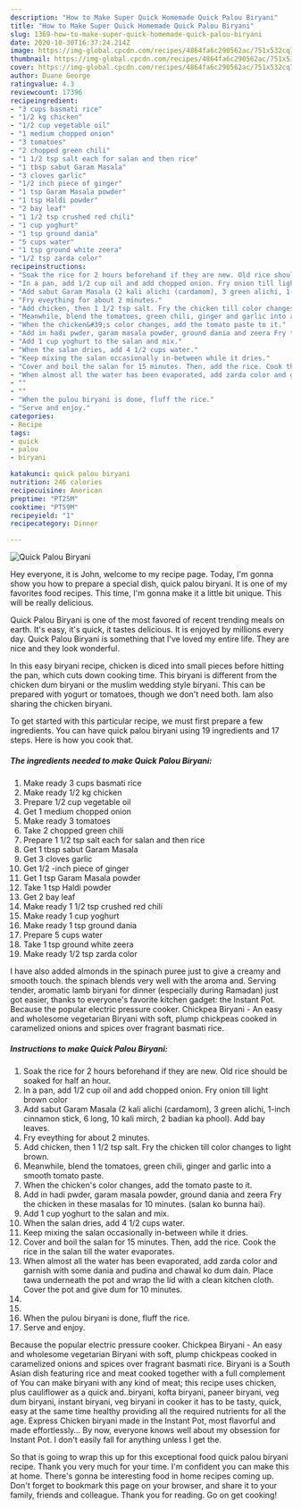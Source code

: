 ```yaml
---
description: "How to Make Super Quick Homemade Quick Palou Biryani"
title: "How to Make Super Quick Homemade Quick Palou Biryani"
slug: 1369-how-to-make-super-quick-homemade-quick-palou-biryani
date: 2020-10-30T16:37:24.214Z
image: https://img-global.cpcdn.com/recipes/4864fa6c290562ac/751x532cq70/quick-palou-biryani-recipe-main-photo.jpg
thumbnail: https://img-global.cpcdn.com/recipes/4864fa6c290562ac/751x532cq70/quick-palou-biryani-recipe-main-photo.jpg
cover: https://img-global.cpcdn.com/recipes/4864fa6c290562ac/751x532cq70/quick-palou-biryani-recipe-main-photo.jpg
author: Duane George
ratingvalue: 4.3
reviewcount: 17396
recipeingredient:
- "3 cups basmati rice"
- "1/2 kg chicken"
- "1/2 cup vegetable oil"
- "1 medium chopped onion"
- "3 tomatoes"
- "2 chopped green chili"
- "1 1/2 tsp salt each for salan and then rice"
- "1 tbsp sabut Garam Masala"
- "3 cloves garlic"
- "1/2 inch piece of ginger"
- "1 tsp Garam Masala powder"
- "1 tsp Haldi powder"
- "2 bay leaf"
- "1 1/2 tsp crushed red chili"
- "1 cup yoghurt"
- "1 tsp ground dania"
- "5 cups water"
- "1 tsp ground white zeera"
- "1/2 tsp zarda color"
recipeinstructions:
- "Soak the rice for 2 hours beforehand if they are new. Old rice should be soaked for half an hour."
- "In a pan, add 1/2 cup oil and add chopped onion. Fry onion till light brown color"
- "Add sabut Garam Masala (2 kali alichi (cardamom), 3 green alichi, 1-inch cinnamon stick, 6 long, 10 kali mirch, 2 badian ka phool). Add bay leaves."
- "Fry eveything for about 2 minutes."
- "Add chicken, then 1 1/2 tsp salt. Fry the chicken till color changes to light brown."
- "Meanwhile, blend the tomatoes, green chili, ginger and garlic into a smooth tomato paste."
- "When the chicken&#39;s color changes, add the tomato paste to it."
- "Add in hadi pwder, garam masala powder, ground dania and zeera Fry the chicken in these masalas for 10 minutes. (salan ko bunna hai)."
- "Add 1 cup yoghurt to the salan and mix."
- "When the salan dries, add 4 1/2 cups water."
- "Keep mixing the salan occasionally in-between while it dries."
- "Cover and boil the salan for 15 minutes. Then, add the rice. Cook the rice in the salan till the water evaporates."
- "When almost all the water has been evaporated, add zarda color and garnish with some dania and pudina and chawal ko dum dain. Place tawa underneath the pot and wrap the lid with a clean kitchen cloth. Cover the pot and give dum for 10 minutes."
- ""
- ""
- "When the pulou biryani is done, fluff the rice."
- "Serve and enjoy."
categories:
- Recipe
tags:
- quick
- palou
- biryani

katakunci: quick palou biryani 
nutrition: 246 calories
recipecuisine: American
preptime: "PT25M"
cooktime: "PT59M"
recipeyield: "1"
recipecategory: Dinner

---
```



![Quick Palou Biryani](https://img-global.cpcdn.com/recipes/4864fa6c290562ac/751x532cq70/quick-palou-biryani-recipe-main-photo.jpg)

Hey everyone, it is John, welcome to my recipe page. Today, I'm gonna show you how to prepare a special dish, quick palou biryani. It is one of my favorites food recipes. This time, I'm gonna make it a little bit unique. This will be really delicious.

Quick Palou Biryani is one of the most favored of recent trending meals on earth. It's easy, it's quick, it tastes delicious. It is enjoyed by millions every day. Quick Palou Biryani is something that I've loved my entire life. They are nice and they look wonderful.

In this easy biryani recipe, chicken is diced into small pieces before hitting the pan, which cuts down cooking time. This biryani is different from the chicken dum biryani or the muslim wedding style biryani. This can be prepared with yogurt or tomatoes, though we don&#39;t need both. Iam also sharing the chicken biryani.


To get started with this particular recipe, we must first prepare a few ingredients. You can have quick palou biryani using 19 ingredients and 17 steps. Here is how you cook that.

<!--inarticleads1-->

##### The ingredients needed to make Quick Palou Biryani:

1. Make ready 3 cups basmati rice
1. Make ready 1/2 kg chicken
1. Prepare 1/2 cup vegetable oil
1. Get 1 medium chopped onion
1. Make ready 3 tomatoes
1. Take 2 chopped green chili
1. Prepare 1 1/2 tsp salt each for salan and then rice
1. Get 1 tbsp sabut Garam Masala
1. Get 3 cloves garlic
1. Get 1/2 -inch piece of ginger
1. Get 1 tsp Garam Masala powder
1. Take 1 tsp Haldi powder
1. Get 2 bay leaf
1. Make ready 1 1/2 tsp crushed red chili
1. Make ready 1 cup yoghurt
1. Make ready 1 tsp ground dania
1. Prepare 5 cups water
1. Take 1 tsp ground white zeera
1. Make ready 1/2 tsp zarda color


I have also added almonds in the spinach puree just to give a creamy and smooth touch. the spinach blends very well with the aroma and. Serving tender, aromatic lamb biryani for dinner (especially during Ramadan) just got easier, thanks to everyone&#39;s favorite kitchen gadget: the Instant Pot. Because the popular electric pressure cooker. Chickpea Biryani - An easy and wholesome vegetarian Biryani with soft, plump chickpeas cooked in caramelized onions and spices over fragrant basmati rice. 

<!--inarticleads2-->

##### Instructions to make Quick Palou Biryani:

1. Soak the rice for 2 hours beforehand if they are new. Old rice should be soaked for half an hour.
1. In a pan, add 1/2 cup oil and add chopped onion. Fry onion till light brown color
1. Add sabut Garam Masala (2 kali alichi (cardamom), 3 green alichi, 1-inch cinnamon stick, 6 long, 10 kali mirch, 2 badian ka phool). Add bay leaves.
1. Fry eveything for about 2 minutes.
1. Add chicken, then 1 1/2 tsp salt. Fry the chicken till color changes to light brown.
1. Meanwhile, blend the tomatoes, green chili, ginger and garlic into a smooth tomato paste.
1. When the chicken&#39;s color changes, add the tomato paste to it.
1. Add in hadi pwder, garam masala powder, ground dania and zeera Fry the chicken in these masalas for 10 minutes. (salan ko bunna hai).
1. Add 1 cup yoghurt to the salan and mix.
1. When the salan dries, add 4 1/2 cups water.
1. Keep mixing the salan occasionally in-between while it dries.
1. Cover and boil the salan for 15 minutes. Then, add the rice. Cook the rice in the salan till the water evaporates.
1. When almost all the water has been evaporated, add zarda color and garnish with some dania and pudina and chawal ko dum dain. Place tawa underneath the pot and wrap the lid with a clean kitchen cloth. Cover the pot and give dum for 10 minutes.
1. 
1. 
1. When the pulou biryani is done, fluff the rice.
1. Serve and enjoy.


Because the popular electric pressure cooker. Chickpea Biryani - An easy and wholesome vegetarian Biryani with soft, plump chickpeas cooked in caramelized onions and spices over fragrant basmati rice. Biryani is a South Asian dish featuring rice and meat cooked together with a full complement of You can make biryani with any kind of meat; this recipe uses chicken, plus cauliflower as a quick and..biryani, kofta biryani, paneer biryani, veg dum biryani, instant biryani, veg biryani in cooker it has to be tasty, quick, easy at the same time healthy providing all the required nutrients for all the age. Express Chicken biryani made in the Instant Pot, most flavorful and made effortlessly… By now, everyone knows well about my obsession for Instant Pot. I don&#39;t easily fall for anything unless I get the. 

So that is going to wrap this up for this exceptional food quick palou biryani recipe. Thank you very much for your time. I'm confident you can make this at home. There's gonna be interesting food in home recipes coming up. Don't forget to bookmark this page on your browser, and share it to your family, friends and colleague. Thank you for reading. Go on get cooking!
